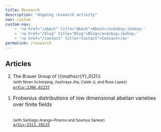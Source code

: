 ```yaml
---
title: Research
description: "Ongoing research activity"
nav: custom
custom-nav: 
    - '<a href="/about" title="About">About</a>&nbsp;|&nbsp;'
    - '<a href="/blog" title="Blog">Blog</a>&nbsp;|&nbsp;'
    - '<a href="/contact" title="Contact">Contact</a>'
permalink: /research
---
```


<script
  src="https://cdn.mathjax.org/mathjax/latest/MathJax.js?config=TeX-AMS-MML_HTMLorMML"
  type="text/javascript">
</script>

## Articles
<ol reversed>
<li> The Brauer Group of \(\mathscr{Y}_0(2)\)<br>
    <small>(with Niven Achenjang, Aashraya Jha, Caleb Ji, and Rose Lopez) </small><br>
    <a href="https://arxiv.org/abs/2306.02237"><code>arXiv:2306.02237</code></a> </li>

<li> <p style="font-size:16px">Frobenius distributions of low dimensional abelian varieties over finite fields</p><br>
    <small>(with Santiago Arango-Pineros and Soumya Sankar)</small><br>
    <a href="https://arxiv.org/abs/2311.18132"><code>arXiv:2311.18132</code></a> </li>
</ol>